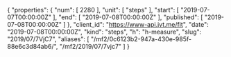 {
  "properties": {
    "num": [
      2280
    ],
    "unit": [
      "steps"
    ],
    "start": [
      "2019-07-07T00:00:00Z"
    ],
    "end": [
      "2019-07-08T00:00:00Z"
    ],
    "published": [
      "2019-07-08T00:00:00Z"
    ]
  },
  "client_id": "https://www-api.jvt.me/fit",
  "date": "2019-07-08T00:00:00Z",
  "kind": "steps",
  "h": "h-measure",
  "slug": "2019/07/7VjC7",
  "aliases": [
    "/mf2/0c6123b2-947a-430e-985f-88e6c3d84ab6/",
    "/mf2/2019/07/7vjc7"
  ]
}
